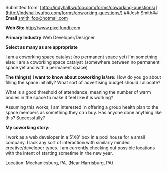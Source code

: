 Submitted from: [http://indyhall.wufoo.com/forms/coworking-questions/](http://indyhall.wufoo.com/forms/coworking-questions/)
##Josh Smith##
**Email** smith_foo@hotmail.com

**Web Site**	http://www.pixelfundi.com

**Primary Industry** Web Developer/Designer

**Select as many as are appropriate**

I am a coworking space catalyst (no permanent space yet)
I'm something else:	
I am a coworking space catalyst (somewhere between no permanent space yet and with a permanent space)

**The thing(s) I want to know about coworking is/are:**
How do you go about filling the space initially? What sort of advertising budget should I allocate?

What is a good threshold of attendance, meaning the number of warm bodies in the space to make it feel like it is working?

Assuming this works, I am interested in offering a group health plan to the space members as something they can buy. Has anyone done anything like this? Successfully?

**My coworking story:**

I work as a web developer in a 5'X8' box in a pool house for a small company. I lack any sort of interaction with similarly minded creative/developer types. I am currently checking out possible locations with the intent of starting sometime in the new year. 

Location: Mechanicsburg, PA. (Near Harrisburg, PA)
